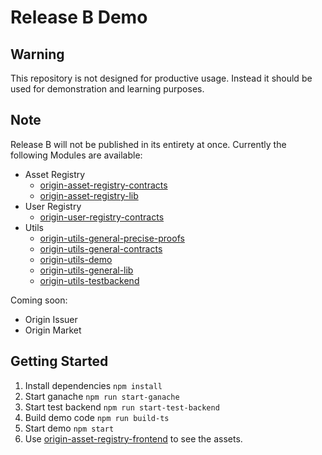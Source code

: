 # Release B Demo

## Warning

This repository is not designed for productive usage. Instead it should be used for demonstration and learning purposes.

## Note
Release B will not be published in its entirety at once. Currently the following Modules are available:
* Asset Registry
  * [origin-asset-registry-contracts](https://github.com/energywebfoundation/origin-asset-registry-contracts)
  * [origin-asset-registry-lib](https://github.com/energywebfoundation/origin-asset-registry-lib)
* User Registry
  * [origin-user-registry-contracts](https://github.com/energywebfoundation/origin-user-registry-contracts)
* Utils
  * [origin-utils-general-precise-proofs](https://github.com/energywebfoundation/origin-utils-general-precise-proofs) 
  * [origin-utils-general-contracts](https://github.com/energywebfoundation/origin-utils-general-contracts)
  * [origin-utils-demo](https://github.com/energywebfoundation/origin-utils-demo) 
  * [origin-utils-general-lib](https://github.com/energywebfoundation/origin-utils-general-lib) 
  * [origin-utils-testbackend](https://github.com/energywebfoundation/origin-utils-testbackend) 

Coming soon:
* Origin Issuer
* Origin Market

## Getting Started

1. Install dependencies `npm install`
2. Start ganache `npm run start-ganache`
3. Start test backend `npm run start-test-backend`
4. Build demo code `npm run build-ts`
5. Start demo `npm start`
6. Use [origin-asset-registry-frontend](https://github.com/energywebfoundation/origin-asset-registry-frontend) to see the assets.

